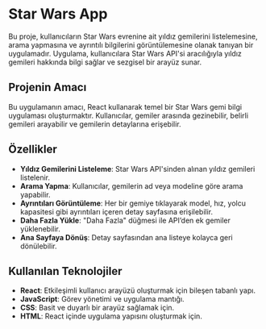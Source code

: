# Star Wars App

Bu proje, kullanıcıların Star Wars evrenine ait yıldız gemilerini listelemesine, arama yapmasına ve ayrıntılı bilgilerini görüntülemesine olanak tanıyan bir uygulamadır. Uygulama, kullanıcılara Star Wars API'si aracılığıyla yıldız gemileri hakkında bilgi sağlar ve sezgisel bir arayüz sunar.

## Projenin Amacı

Bu uygulamanın amacı, React kullanarak temel bir Star Wars gemi bilgi uygulaması oluşturmaktır. Kullanıcılar, gemiler arasında gezinebilir, belirli gemileri arayabilir ve gemilerin detaylarına erişebilir.

## Özellikler

- **Yıldız Gemilerini Listeleme**: Star Wars API'sinden alınan yıldız gemileri listelenir.
- **Arama Yapma**: Kullanıcılar, gemilerin ad veya modeline göre arama yapabilir.
- **Ayrıntıları Görüntüleme**: Her bir gemiye tıklayarak model, hız, yolcu kapasitesi gibi ayrıntıları içeren detay sayfasına erişilebilir.
- **Daha Fazla Yükle**: "Daha Fazla" düğmesi ile API’den ek gemiler yüklenebilir.
- **Ana Sayfaya Dönüş**: Detay sayfasından ana listeye kolayca geri dönülebilir.

## Kullanılan Teknolojiler

- **React**: Etkileşimli kullanıcı arayüzü oluşturmak için bileşen tabanlı yapı.
- **JavaScript**: Görev yönetimi ve uygulama mantığı.
- **CSS**: Basit ve duyarlı bir arayüz sağlamak için.
- **HTML**: React içinde uygulama yapısını oluşturmak için.

